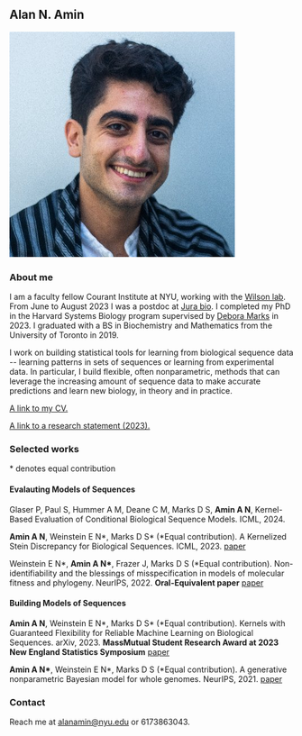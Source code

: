 ## Alan N. Amin
![Image](/assets/zUg6W86__400x400.jpg)

### About me

I am a faculty fellow Courant Institute at NYU, working with the [Wilson lab](https://cims.nyu.edu/~andrewgw/).
From June to August 2023 I was a postdoc at [Jura bio](https://www.jura.bio).
I completed my PhD in the Harvard Systems Biology program supervised by [Debora Marks](https://www.deboramarkslab.com/) in 2023.
I graduated with a BS in Biochemistry and Mathematics from the University of Toronto in 2019.

I work on building statistical tools for learning from biological sequence data -- learning patterns in sets of sequences or learning from experimental data.
In particular, I build flexible, often nonparametric, methods that can leverage the increasing amount of sequence data to make accurate predictions and learn new biology, in theory and in practice.

[A link to my CV.](https://github.com/AlanNawzadAmin/alannawzadamin.github.io/blob/main/assets/Alan_Amin_CV.pdf?raw=true)

[A link to a research statement (2023).](https://github.com/AlanNawzadAmin/alannawzadamin.github.io/blob/main/assets/Research_statement.pdf?raw=true)

### Selected works
\* denotes equal contribution

#### Evalauting Models of Sequences

Glaser P, Paul S, Hummer A M, Deane C M, Marks D S, **Amin A N**, Kernel-Based Evaluation of Conditional Biological Sequence Models. ICML, 2024.

**Amin A N**, Weinstein E N\*, Marks D S\* (*Equal contribution). A Kernelized Stein Discrepancy for Biological Sequences. ICML, 2023. [paper](https://proceedings.mlr.press/v202/amin23a.html)

Weinstein E N\*, **Amin A N\***, Frazer J, Marks D S (*Equal contribution). Non-identifiability and the blessings of misspecification in models of molecular fitness and phylogeny. NeurIPS, 2022. **Oral-Equivalent paper** [paper](https://proceedings.neurips.cc/paper_files/paper/2022/file/247e592848391fe01f153f179c595090-Paper-Conference.pdf)

#### Building Models of Sequences

**Amin A N**, Weinstein E N\*, Marks D S\* (*Equal contribution). Kernels with Guaranteed Flexibility for Reliable Machine Learning on Biological Sequences. arXiv, 2023. **MassMutual Student Research Award at 2023 New England Statistics Symposium** [paper](https://arxiv.org/abs/2304.03775)

**Amin A N\***, Weinstein E N\*, Marks D S (*Equal contribution). A generative nonparametric Bayesian model for whole genomes. NeurIPS, 2021. [paper](https://proceedings.neurips.cc/paper/2021/hash/e9dcb63ca828d0e00cd05b445099ed2e-Abstract.html)

### Contact
Reach me at alanamin@nyu.edu or 6173863043.


